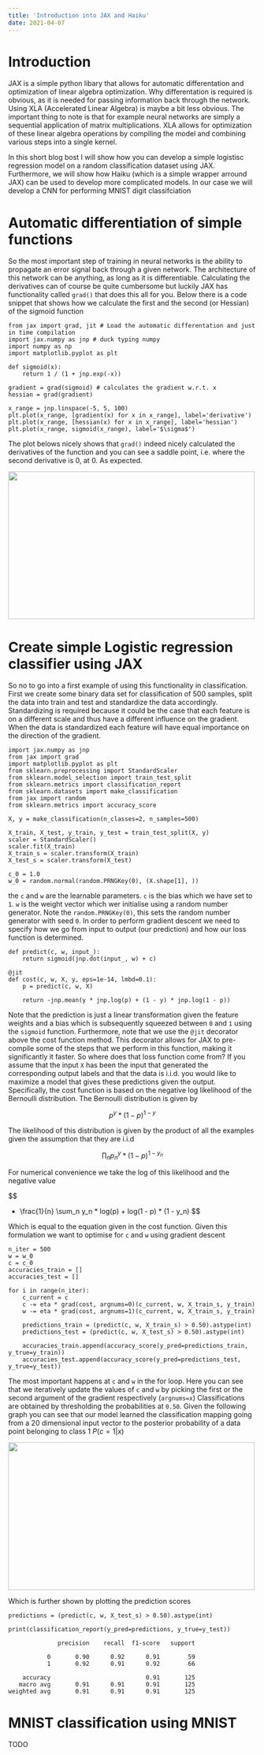 ```yaml
---
title: 'Introduction into JAX and Haiku'
date: 2021-04-07
---
```


Introduction
======

JAX is a simple python libary that allows for automatic differentation and optimization of linear algebra optimization. 
Why differentation is required is obvious, as it is needed for passing information back through the network. Using 
XLA (Accelerated Linear Algebra) is maybe a bit less obvious. The important thing to note is that for example neural 
 networks are simply a sequential application of matrix multiplications. XLA allows for optimization of 
these linear algebra operations by compiling the model and combining various steps into a single kernel.

In this short blog bost I will show how you can develop a simple logistisc regression model on a random classification 
dataset using JAX. Furthermore, we will show how Haiku (which is a simple wrapper arround JAX) can be used to develop more 
complicated models. In our  case we will develop a CNN for performing MNIST digit classifciation  
 

Automatic differentiation of simple functions 
======
So the most important step of training in neural networks is the ability to propagate an error signal back through a 
given network. The architecture of this network can be anything, as long as it is differentiable. Calculating the derivatives
can of course be quite cumbersome but luckily JAX has functionality called `grad()` that does this all for you. Below
there is a code snippet that shows how we calculate the first and the second (or Hessian) of the sigmoid function 

```
from jax import grad, jit # Load the automatic differentation and just in time compilation
import jax.numpy as jnp # duck typing numpy 
import numpy as np
import matplotlib.pyplot as plt

def sigmoid(x):
    return 1 / (1 + jnp.exp(-x))

gradient = grad(sigmoid) # calculates the gradient w.r.t. x
hessian = grad(gradient)

x_range = jnp.linspace(-5, 5, 100)
plt.plot(x_range, [gradient(x) for x in x_range], label='derivative')
plt.plot(x_range, [hessian(x) for x in x_range], label='hessian')
plt.plot(x_range, sigmoid(x_range), label='$\sigma$')
```

The plot belows nicely shows that `grad()` indeed nicely calculated the derivatives of the function and you can see 
a saddle point, i.e. where the second derivative is 0, at 0. As expected. 

<img src="http://woutermostard.github.io/files/differ.png" align="middle" width="500" height="300">

Create simple Logistic regression classifier using JAX 
======

So no to go into a first example of using this functionality in classification. First we create some binary data set for 
classification of 500 samples, split the data into train and test and standardize the data accordingly. 
Standardizing is required because it could be the case that each feature is on a different scale and thus
have a different influence on the gradient. When the data is standardized each feature will have equal importance on 
the direction of the gradient. 

```
import jax.numpy as jnp
from jax import grad
import matplotlib.pyplot as plt
from sklearn.preprocessing import StandardScaler
from sklearn.model_selection import train_test_split
from sklearn.metrics import classification_report
from sklearn.datasets import make_classification
from jax import random
from sklearn.metrics import accuracy_score

X, y = make_classification(n_classes=2, n_samples=500)

X_train, X_test, y_train, y_test = train_test_split(X, y)
scaler = StandardScaler()
scaler.fit(X_train)
X_train_s = scaler.transform(X_train)
X_test_s = scaler.transform(X_test)

c_0 = 1.0
w_0 = random.normal(random.PRNGKey(0), (X.shape[1], ))
```

the `c` and `w` are the learnable parameters. `c` is the bias which we have set to `1`. `w` is the weight vector which 
wer initialise using a random number generator. Note the `random.PRNGKey(0)`, this sets the random number generator with seed `0`.
In order to perform gradient descent we need to specify how we go from input to output (our prediction) and how our loss 
function is determined.

```
def predict(c, w, input_):
    return sigmoid(jnp.dot(input_, w) + c)

@jit
def cost(c, w, X, y, eps=1e-14, lmbd=0.1):
    p = predict(c, w, X)
    
    return -jnp.mean(y * jnp.log(p) + (1 - y) * jnp.log(1 - p))
```  

Note that the prediction is just a linear transformation given the feature weights and a bias which is subsequently squeezed
between `0` and `1` using the `sigmoid` function. Furthermore, note that we use the `@jit` decorator above the cost function method.
This decorator allows for JAX to pre-compile some of the steps that we perform in this function, making it significantly it faster.
So where does that loss function come from? If you assume that the input `X` has been the input that generated the corresponding
output labels and that the data is i.i.d. you would like to maximize a model that gives these predictions given the output. 
Specifically, the cost function is based on the negative log likelihood of the Bernoulli distribution. The Bernoulli distribution is given by

$$
p^y * (1 - p)^{1 - y}
$$

The likelihood of this distribution is given by the product of all the examples given the assumption that they are i.i.d

$$
\prod_n p^y_n * (1 - p)^{1 - y_n}
$$

For numerical convenience we take the log of this likelihood and the negative value

$$
- \frac{1}{n} \sum_n y_n * log(p) + log(1 - p) * (1 - y_n)
$$

Which is equal to the equation given in the cost function. Given this formulation we want to optimise for `c` and `w` using gradient descent

``` 
n_iter = 500
w = w_0
c = c_0
accuracies_train = []
accuracies_test = []

for i in range(n_iter):
    c_current = c
    c -= eta * grad(cost, argnums=0)(c_current, w, X_train_s, y_train)
    w -= eta * grad(cost, argnums=1)(c_current, w, X_train_s, y_train)
    
    predictions_train = (predict(c, w, X_train_s) > 0.50).astype(int)
    predictions_test = (predict(c, w, X_test_s) > 0.50).astype(int)
    
    accuracies_train.append(accuracy_score(y_pred=predictions_train, y_true=y_train))
    accuracies_test.append(accuracy_score(y_pred=predictions_test, y_true=y_test))
```
    
The most important happens at `c` and `w` in the for loop. Here you can see that we iteratively update the values of `c` 
and `w` by picking the first or the second argument of the gradient respectively (`argnums=x`) Classifications are obtained
by thresholding the probabilities at `0.50`. Given the following graph you can see that our model learned the classification
mapping going from a 20 dimensional input vector to the posterior probability of a data point belonging to class 1 $P(c=1 | x)$

<img src="http://woutermostard.github.io/files/accs.png" align="middle" width="500" height="300">

Which is further shown by plotting the prediction scores

```
predictions = (predict(c, w, X_test_s) > 0.50).astype(int)

print(classification_report(y_pred=predictions, y_true=y_test))     

              precision    recall  f1-score   support

           0       0.90      0.92      0.91        59
           1       0.92      0.91      0.92        66

    accuracy                           0.91       125
   macro avg       0.91      0.91      0.91       125
weighted avg       0.91      0.91      0.91       125

```

MNIST classification using MNIST
======

TODO
